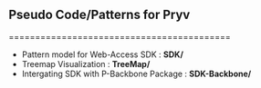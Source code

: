 ## Pseudo Code/Patterns for Pryv
==========================================

- Pattern model for Web-Access SDK : **SDK/**
- Treemap Visualization : **TreeMap/**
- Intergating SDK with P-Backbone Package : **SDK-Backbone/**
